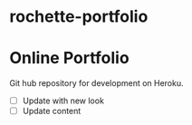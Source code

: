 rochette-portfolio
==================
# Online Portfolio

Git hub repository for development on Heroku.  

- [ ] Update with new look
- [ ] Update content
